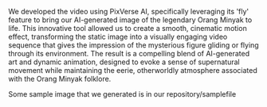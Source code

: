 We developed the video using PixVerse AI, specifically leveraging its 'fly' feature to bring our AI-generated image of the legendary Orang Minyak to life. This innovative tool allowed us to create a smooth, cinematic motion effect, transforming the static image into a visually engaging video sequence that gives the impression of the mysterious figure gliding or flying through its environment. The result is a compelling blend of AI-generated art and dynamic animation, designed to evoke a sense of supernatural movement while maintaining the eerie, otherworldly atmosphere associated with the Orang Minyak folklore.


Some sample image that we generated is in our repository/samplefile

